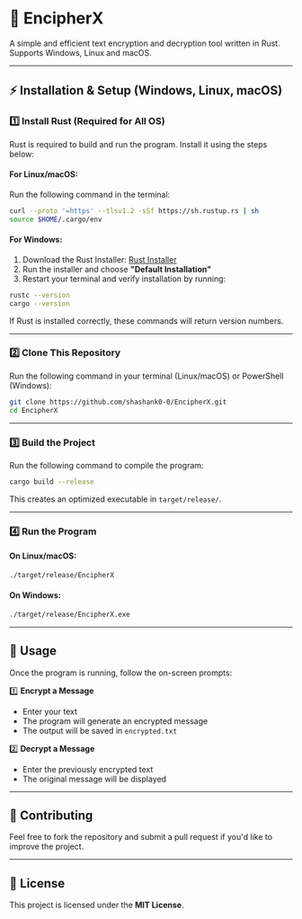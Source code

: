 # 🔐 EncipherX

A simple and efficient text encryption and decryption tool written in Rust. Supports Windows, Linux and macOS.

---

## ⚡ Installation & Setup (Windows, Linux, macOS)

### 1️⃣ Install Rust (Required for All OS)

Rust is required to build and run the program. Install it using the steps below:

#### For Linux/macOS:

Run the following command in the terminal:

```sh
curl --proto '=https' --tlsv1.2 -sSf https://sh.rustup.rs | sh
source $HOME/.cargo/env
```

#### For Windows:

1. Download the Rust Installer: [Rust Installer](https://www.rust-lang.org/tools/install)  
2. Run the installer and choose **"Default Installation"**  
3. Restart your terminal and verify installation by running:

```sh
rustc --version
cargo --version
```

If Rust is installed correctly, these commands will return version numbers.

---

### 2️⃣ Clone This Repository

Run the following command in your terminal (Linux/macOS) or PowerShell (Windows):

```sh
git clone https://github.com/shashank0-0/EncipherX.git
cd EncipherX
```

---

### 3️⃣ Build the Project

Run the following command to compile the program:

```sh
cargo build --release
```

This creates an optimized executable in `target/release/`.

---

### 4️⃣ Run the Program

#### On Linux/macOS:

```sh
./target/release/EncipherX
```

#### On Windows:

```sh
./target/release/EncipherX.exe
```

---

## 📜 Usage

Once the program is running, follow the on-screen prompts:

1️⃣ **Encrypt a Message**  
   - Enter your text  
   - The program will generate an encrypted message  
   - The output will be saved in `encrypted.txt`  

2️⃣ **Decrypt a Message**  
   - Enter the previously encrypted text  
   - The original message will be displayed  

---

## 🚀 Contributing

Feel free to fork the repository and submit a pull request if you'd like to improve the project.

---

## 📜 License

This project is licensed under the **MIT License**.

